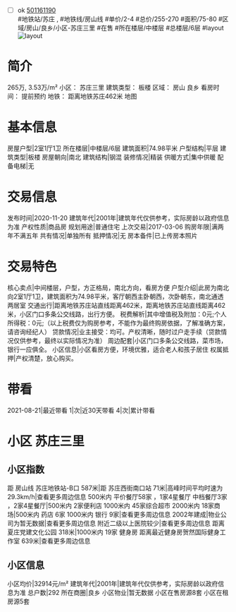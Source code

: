 - [ ] ok [501161190](https://bj.5i5j.com/ershoufang/501161190.html)  
 #地铁站/苏庄 ,  #地铁线/房山线
#单价/2-4 #总价/255-270 #面积/75-80   #区域/房山/良乡/小区-苏庄三里 #在售 #所在楼层/中楼层 #总楼层/6层 #layout 
![layout](http://image2a.5i5j.com/bdir/layout/d2819a492135491bb0a5ddac683a2d4b.jpg_P5.jpg) 
# 简介 
 265万,  3.53万/m² 
小区： 苏庄三里
建筑类型： 板楼
区域： 房山 良乡
看房时间： 提前预约
地铁： 距离地铁苏庄462米 地图
# 基本信息 
 房屋户型|2室1厅1卫
所在楼层|中楼层/6层
建筑面积|74.98平米
户型结构|平层
建筑类型|板楼
房屋朝向|南北
建筑结构|钢混
装修情况|精装
供暖方式|集中供暖
配备电梯|无
# 交易信息 
 发布时间|2020-11-20
建筑年代|2001年|建筑年代仅供参考，实际房龄以政府信息为准
产权性质|商品房
规划用途|普通住宅
上次交易|2017-03-06
购房年限|满两年不满五年
共有情况|单独所有
抵押情况|无
房本备件|已上传房本照片
# 交易特色 
 核心卖点|中间楼层，户型，方正格局，南北方向，看房方便
户型介绍|此房为南北向2室1厅1卫，建筑面积为74.98平米，客厅朝西主卧朝西，次卧朝东，南北通透两居室
交通出行|距离地铁苏庄站直线距离462米，距离地铁苏庄站直线距离462米，小区门口多条公交线路，出行方便。
税费解析|其中增值税及附加：0元;个人所得税：0元;（以上税费仅为购房参考，不能作为最终购房依据，了解准确方案，请咨询经纪人）
贷款情况|业主接受：均可。产权清晰，随时过户走手续（贷款情况仅供参考，最终以实际情况为准）
周边配套|小区门口多条公交线路，菜市场，银行一应俱全。
小区信息|小区看房方便，环境优雅，适合老人和孩子居住
权属抵押|产权清楚，放心购买。
# 带看 
 2021-08-21|最近带看	 1|次|近30天带看	 4|次|累计带看
# 小区 苏庄三里
## 小区指数 
 距 房山线 苏庄地铁站-B口 587米|距 苏庄西街南口站 71米|高峰时间平均时速为29.3km/h|查看更多周边信息
500米内 平价餐厅58家 ，1家4星餐厅
中档餐厅3家 ，2家4星餐厅|500米内 2家便利店
1000米内 45家综合超市
2000米内 18家商场|500米内 药店 6家
1000米内 银行 9家|查看更多周边信息
2002年建成|物业公司为暂无数据|查看更多周边信息
附近二级以上医院较少|查看更多周边信息
距离 夏庄党建文化公园 318米|1000米内 19家 健身房
距离最近健身房贺然国际健身工作室 639米|查看更多周边信息
## 小区信息 
 小区均价|32914元/m²
建筑年代|2001年|建筑年代仅供参考，实际房龄以政府信息为准
总户数|292
所在商圈|良乡
小区物业|暂无数据
小区在售房源8套
小区在租房源5套
